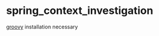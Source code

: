 # spring_context_investigation

[groovy](http://groovy-lang.org/download.html) installation necessary

